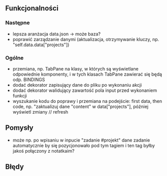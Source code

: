 ## Funkcjonalności

### Następne
- lepsza aranżacja data.json -> może baza?
- poprawić zarządzanie danymi (aktualizacja, otrzymywanie kluczy,
np. "self.data.data["projects"])


### Ogólne
- przemiana, np. TabPane na klasy, w których są wyświetlane odpowiednie
komponenty, i w tych klasach TabPane zawierać się będą odp. BINDINGS
- dodać dekorator zapisujący dane do pliku po wykonaniu akcji
- dodać dekorator walidujący zawartość pola input przed wykonaniem funkcji
- wyszukanie kodu do poprawy i przemiana na podejście: first data, then code,
np. "zaktualizuj dane "content" w data["projects"], później wyświetl zmiany
//  refresh


## Pomysły
- może np. po wpisaniu w inpucie "zadanie #projekt" dane zadanie automatycznie
by się pozycjonowało pod tym tagiem i ten tag byłby jakoś połączony z notatkaim?


## Błędy
